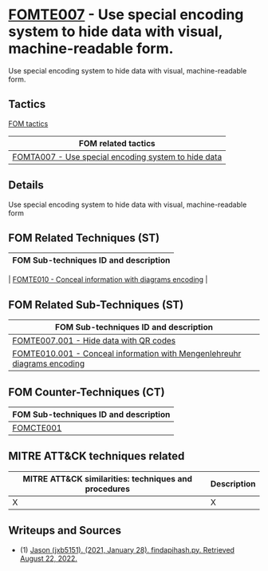 # [FOMTE007](https://github.com/blue101010/FOM/blob/main/techniques/FOMTE007.md) - Use special encoding system to hide data with visual, machine-readable form.

Use special encoding system to hide data with visual, machine-readable form.

## Tactics

[FOM tactics](https://github.com/blue101010/FOM/blob/main/tactics/tactics.md)

| FOM related tactics  |
| --------------------------------------- |
| [FOMTA007 - Use special encoding system to hide data  ](https://github.com/blue101010/FOM/blob/main/techniques/FOMTA007.md)   |


## Details

Use special encoding system to hide data with visual, machine-readable form

## FOM Related Techniques (ST)

| FOM Sub-techniques ID and description  |
| --------------------------------------- |

| [FOMTE010 - Conceal information with diagrams encoding](https://github.com/blue101010/FOM/blob/main/techniques/FOMTE010.md) |

## FOM Related Sub-Techniques (ST)

| FOM Sub-techniques ID and description  |
| --------------------------------------- |
| [FOMTE007.001 - Hide data with QR codes ](https://github.com/blue101010/FOM/blob/main/techniques/FOMTE007.001.md)   |
| [FOMTE010.001 - Conceal information with Mengenlehreuhr diagrams encoding](https://github.com/blue101010/FOM/blob/main/techniques/FOMTE010.md) |


## FOM Counter-Techniques (CT)

| FOM Sub-techniques ID  and description  |
| --------------------------------------- |
| [FOMCTE001](https://github.com/blue101010/FOM/blob/main/countertechniques/FOMCTE001.md)   |

## MITRE ATT&CK techniques related

|  MITRE ATT&CK similarities: techniques and procedures |       Description               |
| --------------------------------------------------- | ----------------------------------|
| X  | X |

## Writeups and Sources

- (1) [Jason (jxb5151). (2021, January 28). findapihash.py. Retrieved August 22, 2022.](https://github.com/MITRECND/malchive/blob/main/malchive/utilities/findapihash.py)
